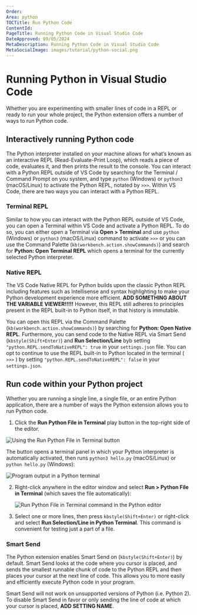 ```yaml
---
Order:
Area: python
TOCTitle: Run Python Code
ContentId:
PageTitle: Running Python Code in Visual Studio Code
DateApproved: 09/05/2024
MetaDescription: Running Python Code in Visual Studio Code
MetaSocialImage: images/tutorial/python-social.png
---
```


# Running Python in Visual Studio Code

Whether you are experimenting with smaller lines of code in a REPL or ready to run your whole project, the Python extension offers a number of ways to run Python code.

## Interactively running Python code

The Python interpreter installed on your machine allows for what’s known as an interactive REPL (Read-Evaluate-Print Loop), which reads a piece of code, evaluates it, and then prints the result to the console. You can interact with a Python REPL outside of VS Code by searching for the Terminal / Command Prompt on you system, and type `python` (Windows) or `python3` (macOS/Linux) to activate the Python REPL, notated by `>>>`. Within VS Code, there are two ways you can interact with a Python REPL.

### Terminal REPL

Similar to how you can interact with the Python REPL outside of VS Code, you can open a Terminal within VS Code and activate a Python REPL. To do so, you can either open a Terminal via **Open > Terminal** and use `python` (Windows) or `python3` (macOS/Linux) command to activate `>>>` or you can use the Command Palette (`kb(workbench.action.showCommands)`) and search for **Python: Open Terminal REPL** which opens a terminal for the currently selected Python interpreter.

### Native REPL

The VS Code Native REPL for Python builds upon the classic Python REPL including features such as Intellisense and syntax highlighting to make your Python development experience more efficient. **ADD SOMETHING ABOUT THE VARIABLE VIEWER!!!!!** However, this REPL still adheres to principles present in the REPL built-in to Python itself, in that history is immutable.

You can open this REPL via the Command Palette (`kb(workbench.action.showCommands)`) by searching for **Python: Open Native REPL**. Furthermore, you can send code to the Native REPL via Smart Send (`kbstyle(Shift+Enter)`) and **Run Selection/Line** byb setting `"python.REPL.sendToNativeREPL": true` in your `settings.json` file. You can opt to continue to use the REPL built-in to Python located in the terminal ( `>>>` ) by setting `"python.REPL.sendToNativeREPL": false` in your `settings.json`.

## Run code within your Python project

Whether you are running a single line, a single file, or an entire Python application, there are a number of ways the Python extension allows you to run Python code.

1. Click the **Run Python File in Terminal** play button in the top-right side of the editor.

![Using the Run Python File in Terminal button](images/tutorial/run-python-file-in-terminal-button.png)

The button opens a terminal panel in which your Python interpreter is automatically activated, then runs `python3 hello.py` (macOS/Linux) or `python hello.py` (Windows):

![Program output in a Python terminal](images/tutorial/output-in-terminal.png)

2. Right-click anywhere in the editor window and select **Run > Python File in Terminal** (which saves the file automatically):

   ![Run Python File in Terminal command in the Python editor](images/tutorial/run-python-file-in-terminal.png)

3. Select one or more lines, then press `kbstyle(Shift+Enter)` or right-click and select **Run Selection/Line in Python Terminal**. This command is convenient for testing just a part of a file.

### Smart Send

The Python extension enables Smart Send on (`kbstyle(Shift+Enter)`) by default. Smart Send looks at the code where you cursor is placed, and sends the smallest runnable chunk of code to the Python REPL and then places your cursor at the next line of code. This allows you to more easily and efficiently execute Python code in your program.

Smart Send will not work on unsupported versions of Python (i.e. Python 2). To disable Smart Send in favor or only sending the line of code at which your cursor is placed, **ADD SETTING NAME**.
